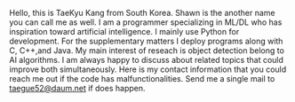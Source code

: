 Hello, this is TaeKyu Kang from South Korea. Shawn is the another name you can call me as well.
I am a programmer specializing in ML/DL who has inspiration toward artificial intelligence. 
I mainly use Python for development. For the supplementary matters I deploy programs along with C, C++,and Java.
My main interest of reseach is object detection belong to AI algorithms. I am always happy to discuss about related topics that could improve both simultaneously.
Here is my contact information that you could reach me out if the code has malfunctionalities. Send me a single mail to taegue52@daum.net if does happen.


<!---
Shawn-gitman/Shawn-gitman is a ✨ special ✨ repository because its `README.md` (this file) appears on your GitHub profile.
You can click the Preview link to take a look at your changes.
--->
